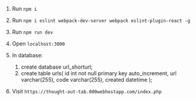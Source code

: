 1. Run `npm i`
2. Run `npm i eslint webpack-dev-server webpack eslint-plugin-react -g`
3. Run `npm run dev`
4. Open `localhost:3000`

5. In database:
    1) create database url_shorturl;
    2) create table urls(
        id int not null primary key auto_increment,
        url varchar(255),
        code varchar(255),
        created datetime
       );

6. Visit `https://thought-out-tab.000webhostapp.com/index.php`
